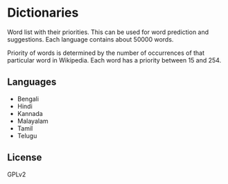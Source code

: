 Dictionaries
============

Word list with their priorities. This can be used for word prediction and suggestions.
Each language contains about 50000 words.

Priority of words is determined by the number of occurrences of that particular word in Wikipedia.
Each word has a priority between 15 and 254.

Languages
--------
* Bengali
* Hindi
* Kannada
* Malayalam
* Tamil
* Telugu

License
--------
GPLv2

